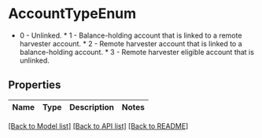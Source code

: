 # AccountTypeEnum

* 0 - Unlinked. * 1 - Balance-holding account that is linked to a remote harvester account. * 2 - Remote harvester account that is linked to a balance-holding account. * 3 - Remote harvester eligible account that is unlinked. 

## Properties

Name | Type | Description | Notes
------------ | ------------- | ------------- | -------------

[[Back to Model list]](../README.md#documentation-for-models) [[Back to API list]](../README.md#documentation-for-api-endpoints) [[Back to README]](../README.md)


